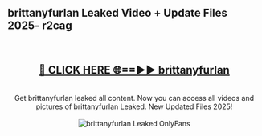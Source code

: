 <h2>brittanyfurlan Leaked Video + Update Files 2025- r2cag</h2>
<br>
<div align="center">
<h2><a href="https://libra.edu.pl?brittanyfurlan" rel="nofollow">🔴 CLICK HERE 🌐==►► brittanyfurlan</a></h2>
<br>
Get brittanyfurlan leaked all content. Now you can access all videos and pictures of brittanyfurlan Leaked. New Updated Files 2025!
<br>
<br>
<a href="https://libra.edu.pl?brittanyfurlan" rel="nofollow" data-target="animated-image.originalLink"><img src="https://i.ibb.co.com/WyWwxjT/player-gif2.gif" alt="brittanyfurlan Leaked OnlyFans" style="max-width: 100%; display: inline-block;" data-target="animated-image.originalImage"></a>
</div>
<br>